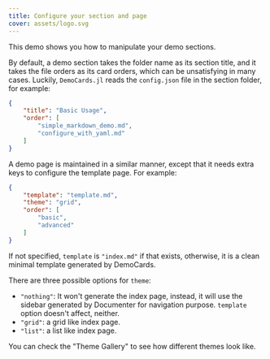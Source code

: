 ```yaml
---
title: Configure your section and page
cover: assets/logo.svg
---
```


This demo shows you how to manipulate your demo sections.

By default, a demo section takes the folder name as its section title, and it
takes the file orders as its card orders, which can be unsatisfying in many cases.
Luckily, `DemoCards.jl` reads the `config.json` file in the section folder, for example:

```json
{
    "title": "Basic Usage",
    "order": [
        "simple_markdown_demo.md",
        "configure_with_yaml.md"
    ]
}
```

A demo page is maintained in a similar manner, except that it needs extra keys to configure the template
page. For example:

```json
{
    "template": "template.md",
    "theme": "grid",
    "order": [
        "basic",
        "advanced"
    ]
}
```

If not specified, `template` is `"index.md"` if that exists, otherwise, it is a clean minimal
template generated by DemoCards.

There are three possible options for `theme`:

* `"nothing"`: It won't generate the index page, instead, it will use the sidebar generated by
  Documenter for navigation purpose. `template` option doesn't affect, neither.
* `"grid"`: a grid like index page.
* `"list"`: a list like index page.

You can check the "Theme Gallery" to see how different themes look like.
